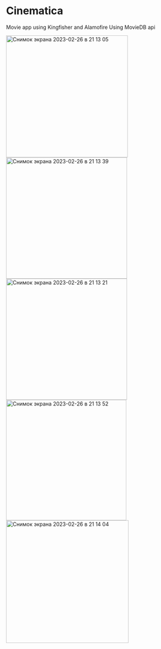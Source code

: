 # Cinematica
Movie app using Kingfisher and Alamofire
Using MovieDB api


<img width="331" alt="Снимок экрана 2023-02-26 в 21 13 05" src="https://user-images.githubusercontent.com/121435424/221419312-657528e7-8191-4815-9b7c-cacb57b2e124.png"><img width="329" alt="Снимок экрана 2023-02-26 в 21 13 39" src="https://user-images.githubusercontent.com/121435424/221419321-5a050768-1ab8-4c2b-ab83-ef73841c5f55.png">
<img width="329" alt="Снимок экрана 2023-02-26 в 21 13 21" src="https://user-images.githubusercontent.com/121435424/221419326-3aab3e99-1ede-4d48-b8bc-a3e430606fe0.png">
<img width="327" alt="Снимок экрана 2023-02-26 в 21 13 52" src="https://user-images.githubusercontent.com/121435424/221419333-3c33f3ef-e66c-4d98-abf8-daf94e2aa0c1.png">
<img width="333" alt="Снимок экрана 2023-02-26 в 21 14 04" src="https://user-images.githubusercontent.com/121435424/221419335-b8ee8a6f-5ec3-41d7-b08c-6b59e45f2bf3.png">
